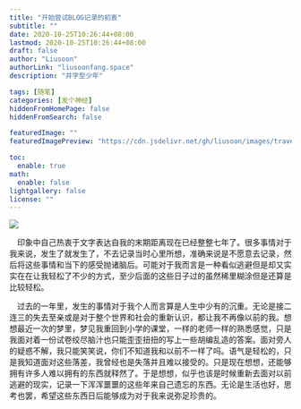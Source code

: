 ```yaml
---
title: "开始尝试BLOG记录的初衷"
subtitle: ""
date: 2020-10-25T10:26:44+08:00
lastmod: 2020-10-25T10:26:44+08:00
draft: false
author: "Liusoon"
authorLink: "liusoonfang.space"
description: "井字型少年"

tags: [随笔]
categories: [发个神经]
hiddenFromHomePage: false
hiddenFromSearch: false

featuredImage: ""
featuredImagePreview: "https://cdn.jsdelivr.net/gh/liusoon/images/travel.jpg"

toc:
  enable: true
math:
  enable: false
lightgallery: false
license: ""
---
```

<!--  more -->

![](https://cdn.jsdelivr.net/gh/liusoon/images/travel.jpg)

&emsp;印象中自己热衷于文字表达自我的末期距离现在已经整整七年了。很多事情对于我来说，发生了就发生了，不去记录当时心里所想，准确来说是不愿意去记录，然后将这些事情和当下的感受抛诸脑后。可能对于我而言是一种看似逃避但是却又实实在在让我轻松了不少的方式，至少后面的这些日子过的虽然稀里糊涂但是还算是比较轻松。  

&emsp;过去的一年里，发生的事情对于我个人而言算是人生中少有的沉重。无论是接二连三的失去至亲或是对于整个世界和社会的重新认识，都让我不再像以前的我。想想最近一次的梦里，梦见我重回到小学的课堂，一样的老师一样的熟悉感觉，只是我面对着一份试卷绞尽脑汁也只能歪歪扭扭的写上一些胡编乱造的答案。面对旁人的疑惑不解，我只能笑笑说，你们不知道我和以前不一样了吗。语气是轻松的，只是我知道面对这些落差，我曾经也是失落并且难以接受的。只是现在想想，还能够拥有许多人难以拥有的东西就释然了。于是想想，似乎也该是时候重新去面对以前逃避的现实，记录一下浑浑噩噩的这些年来自己遗忘的东西。无论是生活也好，思考也罢，希望这些东西日后能够成为对于我来说弥足珍贵的。
